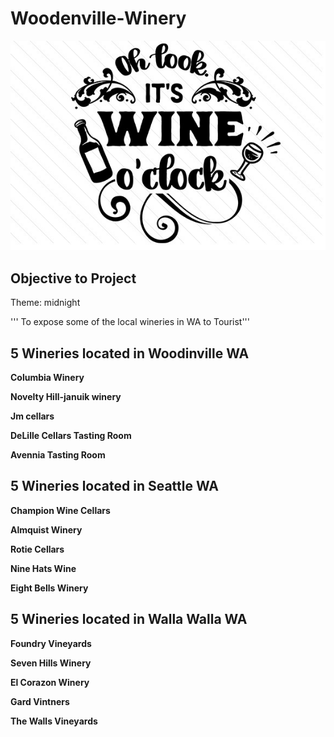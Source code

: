 # Woodenville-Winery

![Winery](Oh-look-its-wine-o-clock-1.jpg)

## Objective to Project

Theme: midnight

''' To expose some of the local wineries in WA to Tourist'''

## 5 Wineries located in Woodinville WA

**Columbia Winery**

**Novelty Hill-januik winery**

**Jm cellars**

**DeLille Cellars Tasting Room**

**Avennia Tasting Room**

## 5 Wineries located in Seattle WA

**Champion Wine Cellars**

**Almquist Winery**

**Rotie Cellars**

**Nine Hats Wine**

**Eight Bells Winery**

## 5 Wineries located in Walla Walla WA

**Foundry Vineyards**

**Seven Hills Winery**

**El Corazon Winery**

**Gard Vintners**

**The Walls Vineyards**

